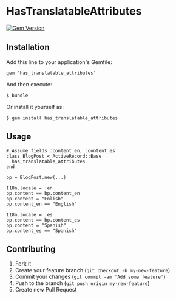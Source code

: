 # HasTranslatableAttributes

[![Gem Version](https://badge.fury.io/rb/has_translatable_attributes.png)](http://badge.fury.io/rb/has_translatable_attributes)

## Installation

Add this line to your application's Gemfile:

    gem 'has_translatable_attributes'

And then execute:

    $ bundle

Or install it yourself as:

    $ gem install has_translatable_attributes

## Usage

    # Assume fields :content_en, :content_es
    class BlogPost < ActiveRecord::Base
      has_translatable_attributes
    end

    bp = BlogPost.new(...)

    I18n.locale = :en
    bp.content == bp.content_en
    bp.content = "Enlish"
    bp.content_en == "English"

    I18n.locale = :es
    bp.content == bp.content_es
    bp.content = "Spanish"
    bp.content_es == "Spanish"

## Contributing

1. Fork it
2. Create your feature branch (`git checkout -b my-new-feature`)
3. Commit your changes (`git commit -am 'Add some feature'`)
4. Push to the branch (`git push origin my-new-feature`)
5. Create new Pull Request

